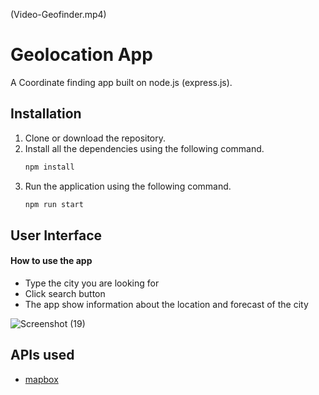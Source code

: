 (Video-Geofinder.mp4)
# Geolocation App

A Coordinate finding app built on node.js (express.js).

## Installation
1. Clone or download the repository.
2. Install all the dependencies using the following command.
   ```bash
   npm install
   ```
3. Run the application using the following command.
   ```bash
   npm run start
   ```

## User Interface
#### How to use the app
- Type the city you are looking for
- Click search button
- The app show information about the location and forecast of the city

![Screenshot (19)](https://github.com/farhanfarooque/geo-app/assets/61540711/eeec5b1d-5e8b-4549-b058-cf0945a1c21d)



## APIs used
- [mapbox](https://www.mapbox.com/)
